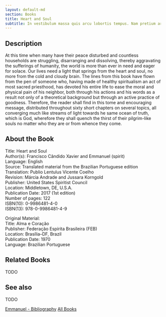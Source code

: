 ```yaml
---
layout: default-md
section: Books
title: Heart and Soul
subtitle: In vestibulum massa quis arcu lobortis tempus. Nam pretium arcu in odio vulputate luctus.
---
```


## Description
At this time when many have their peace disturbed and countless households are struggling, disarranging and dissolving, thereby aggravating the sufferings of humanity, the world is more than ever in need and eager for solace. Our lives need a light that springs from the heart and soul, no more from the cold and cloudy brain. The lines from this book have flown from the pen of someone who, having made of healthy spiritualism an act of most sacred priesthood, has devoted his entire life to ease the moral and physical pain of his neighbor, both through his actions and his words as a result not only of a theoretical background but through an active practice of goodness. Therefore, the reader shall find in this tome and encouraging message, distributed throughout sixty short chapters on several topics, all converging much like streams of light towards he same ocean of truth, which is God, wherefore they shall quench the thirst of their pilgrim-like souls no matter who they are or from whence they come.

## About the Book
Title: 	Heart and Soul  
Author(s): 	Francisco Cândido Xavier and Emmanuel (spirit)  
Language: 	English  
Source: 	Translated material from the Brazilian Portuguese edition  
Translation: 	Publio Lentulus Vicente Coelho  
Revision: 	Márcia Andrade and Jussara Korngold  
Publisher: 	United States Spiritist Council  
Location: 	Middletown, DE, U.S.A.  
Publication Date: 	2017 (1st edition)  
Number of pages: 	122  
ISBN(10): 	0-9986481-4-0  
ISBN(13): 	978-0-9986481-4-9  
  
   
Original Material:  
Title: 	Alma e Coração  
Publisher: 	Federação Espírita Brasileira (FEB)  
Location: 	Brasília–DF, Brazil  
Publication Date: 	1970  
Language: 	Brazilian Portuguese  

## Related Books
TODO


## See also
TODO


<a href="/books/emmanuel" class="button">Emmanuel - Bibliography</a>
<a href="/books" class="button">All Books</a>

